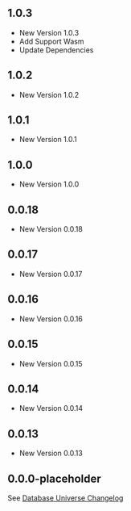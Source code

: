 ## 1.0.3

- New Version 1.0.3
- Add Support Wasm
- Update Dependencies
## 1.0.2

- New Version 1.0.2


## 1.0.1

- New Version 1.0.1


## 1.0.0

- New Version 1.0.0


## 0.0.18

- New Version 0.0.18


## 0.0.17

- New Version 0.0.17


## 0.0.16

- New Version 0.0.16


## 0.0.15

- New Version 0.0.15


## 0.0.14

- New Version 0.0.14


## 0.0.13

- New Version 0.0.13


## 0.0.0-placeholder

See [Database Universe Changelog](https://pub.dev/packages/database_universe/changelog)
